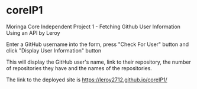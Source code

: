 # coreIP1
Moringa Core Independent Project 1 - Fetching Github User Information Using an API by Leroy

Enter a GitHub username into the form, press "Check For User" button and click "Display User Information" button

This will display the GitHub user's name, link to their repository, the number of repositories they have and the names of the repositories.

The link to the deployed site is https://leroy2712.github.io/coreIP1/

